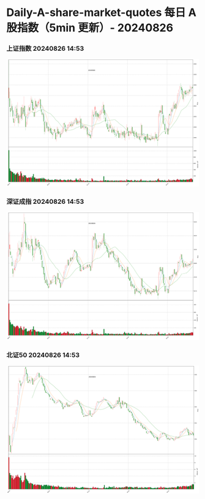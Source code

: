 
# Daily-A-share-market-quotes 每日 A 股指数（5min 更新）- 20240826

### 上证指数 20240826 14:53
![](./fig/2024/8/20240826-sh000001.png)

### 深证成指 20240826 14:53
![](./fig/2024/8/20240826-sz399001.png)

### 北证50 20240826 14:53
![](./fig/2024/8/20240826-bj899050.png)
